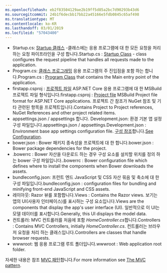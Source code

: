 ```yaml
---
ms.openlocfilehash: eb2f83504129ae2b19ff5d85a2bc7d90293b43d6
ms.sourcegitcommit: 24b1f6decbb17bb22a45166e5fdb0845c65af498
ms.translationtype: MT
ms.contentlocale: ko-KR
ms.lasthandoff: 03/01/2019
ms.locfileid: "57043400"
---
```

* <span data-ttu-id="cb296-101">Startup.cs: [Startup 클래스](xref:fundamentals/startup) -클래스에는 응용 프로그램에 대 한 모든 요청을 처리 하는 요청 파이프라인을 구성 합니다.</span><span class="sxs-lookup"><span data-stu-id="cb296-101">Startup.cs : [Startup Class](xref:fundamentals/startup) - class configures the request pipeline that handles all requests made to the application.</span></span>
* <span data-ttu-id="cb296-102">Program.cs: [클래스 프로그래밍](xref:fundamentals/index) 응용 프로그램의 주 진입점을 포함 하는 합니다.</span><span class="sxs-lookup"><span data-stu-id="cb296-102">Program.cs : [Program Class](xref:fundamentals/index) that contains the Main entry point of the application.</span></span>
* <span data-ttu-id="cb296-103">firstapp.csproj : [프로젝트 파일](/dotnet/articles/core/preview3/tools/csproj) ASP.NET Core 응용 프로그램에 대 한 MSBuild 프로젝트 파일 형식입니다.</span><span class="sxs-lookup"><span data-stu-id="cb296-103">firstapp.csproj : [Project file](/dotnet/articles/core/preview3/tools/csproj) MSBuild Project file format for ASP.NET Core applications.</span></span> <span data-ttu-id="cb296-104">프로젝트 간 참조가 NuGet 참조 및 기타 관련된 항목을 프로젝트입니다.</span><span class="sxs-lookup"><span data-stu-id="cb296-104">Contains Project to Project references, NuGet References and other project related items.</span></span>
* <span data-ttu-id="cb296-105">appsettings.json / appsettings 합니다. Development.json: 환경 기본 앱 설정 구성 파일입니다.</span><span class="sxs-lookup"><span data-stu-id="cb296-105">appsettings.json / appsettings.Development.json : Environment base app settings configuration file.</span></span> <span data-ttu-id="cb296-106">[구성 참조](xref:fundamentals/configuration/index)합니다.</span><span class="sxs-lookup"><span data-stu-id="cb296-106">[See Configuration](xref:fundamentals/configuration/index).</span></span>
* <span data-ttu-id="cb296-107">bower.json : Bower 패키지 종속성을 프로젝트에 대 한 합니다.</span><span class="sxs-lookup"><span data-stu-id="cb296-107">bower.json : Bower package dependencies for the project.</span></span>
* <span data-ttu-id="cb296-108">.bowerrc : Bower 자산을 다운로드 하는 경우 구성 요소를 설치할 위치를 정의 하는 bower 구성 파일입니다.</span><span class="sxs-lookup"><span data-stu-id="cb296-108">.bowerrc : Bower configuration file which defines where to install the components when Bower downloads the assets.</span></span>
* <span data-ttu-id="cb296-109">bundleconfig.json: 프런트 엔드 JavaScript 및 CSS 자산 묶음 및 축소에 대 한 구성 파일입니다.</span><span class="sxs-lookup"><span data-stu-id="cb296-109">bundleconfig.json : configuration files for bundling and minifying front-end JavaScript and CSS assets.</span></span>
* <span data-ttu-id="cb296-110">레이아웃: Razor 뷰를 포함합니다.</span><span class="sxs-lookup"><span data-stu-id="cb296-110">Views : Contains the Razor views.</span></span> <span data-ttu-id="cb296-111">보기는 앱의 UI(사용자 인터페이스)를 표시하는 구성 요소입니다.</span><span class="sxs-lookup"><span data-stu-id="cb296-111">Views are the components that display the app's user interface (UI).</span></span> <span data-ttu-id="cb296-112">일반적으로 이 UI는 모델 데이터를 표시합니다.</span><span class="sxs-lookup"><span data-stu-id="cb296-112">Generally, this UI displays the model data.</span></span>
* <span data-ttu-id="cb296-113">컨트롤러: MVC 컨트롤러를 처음에 포함 *HomeController.cs*합니다.</span><span class="sxs-lookup"><span data-stu-id="cb296-113">Controllers : Contains MVC Controllers, initially *HomeController.cs*.</span></span> <span data-ttu-id="cb296-114">컨트롤러는 브라우저 요청을 처리 하는 클래스입니다.</span><span class="sxs-lookup"><span data-stu-id="cb296-114">Controllers are classes that handle browser requests.</span></span>
* <span data-ttu-id="cb296-115">wwwroot: 웹 응용 프로그램 루트 폴더입니다.</span><span class="sxs-lookup"><span data-stu-id="cb296-115">wwwroot : Web application root folder.</span></span>

<span data-ttu-id="cb296-116">자세한 내용은 참조 [MVC 패턴](xref:mvc/overview)합니다.</span><span class="sxs-lookup"><span data-stu-id="cb296-116">For more information see [The MVC pattern](xref:mvc/overview).</span></span>
